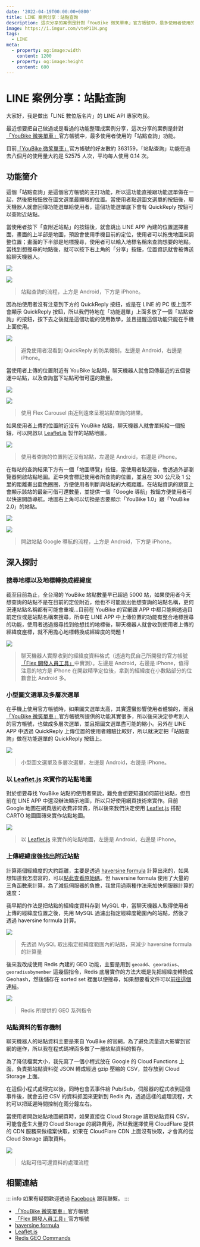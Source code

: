 ```yaml
---
date: '2022-04-19T00:00:00+0800'
title: LINE 案例分享：站點查詢
description: 這次分享的案例是針對「YouBike 微笑單車」官方帳號中，最多使用者使用的「站點查詢」功能。
image: https://i.imgur.com/vteP11N.png
tags:
  - LINE
meta:
  - property: og:image:width
    content: 1200
  - property: og:image:height
    content: 600
---
```


# LINE 案例分享：站點查詢

大家好，我是做出「LINE 數位版名片」的 LINE API 專家均民。

最近想要把自己做過或是看過的功能整理成案例分享，這次分享的案例是針對[「YouBike 微笑單車」](https://liff.line.me/1645278921-kWRPP32q/?accountId=youbike)官方帳號中，最多使用者使用的「站點查詢」功能。

目前[「YouBike 微笑單車」](https://liff.line.me/1645278921-kWRPP32q/?accountId=youbike)官方帳號的好友數約 363159，「站點查詢」功能在過去八個月的使用量大約是 52575 人次，平均每人使用 0.14 次。

## 功能簡介

這個「站點查詢」是這個官方帳號的主打功能，所以這功能直接跟功能選單做在一起，然後把按鈕放在圖文選單最顯眼的位置。當使用者點選圖文選單的按鈕後，聊天機器人就會回傳功能選單給使用者，這個功能選單底下會有 QuickReply 按鈕可以查附近站點。

當使用者按下「查附近站點」的按鈕後，就會跳出 LINE APP 內建的位置選擇畫面，畫面的上半部是地圖，預設會使用手機目前的定位，使用者可以拖曳地圖來調整位置；畫面的下半部是地標搜尋，使用者可以輸入地標名稱來查詢想要的地點。當找到想搜尋的地點後，就可以按下右上角的「分享」按鈕，位置資訊就會被傳送給聊天機器人。

![](https://i.imgur.com/a4XaNBq.png)

![](https://i.imgur.com/pR53Zva.png)

> 站點查詢的流程，上方是 Android，下方是 iPhone。

因為怕使用者沒有注意到下方的 QuickReply 按鈕，或是在 LINE 的 PC 版上面不會顯示 QuickReply 按鈕，所以我們特地在「功能選單」上面多放了一個「站點查詢」的按鈕，按下去之後就是這個功能的使用教學，並且提醒這個功能只能在手機上面使用。

![](https://i.imgur.com/LD2FdDA.png)

> 避免使用者沒看到 QuickReply 的防呆機制，左邊是 Android，右邊是 iPhone。

當使用者上傳的位置附近有 YouBike 站點時，聊天機器人就會回傳最近的五個營運中站點，以及查詢當下站點可借可還的數量。

![](https://i.imgur.com/1bKxSuU.png)

![](https://i.imgur.com/cMbOYnz.png)

> 使用 Flex Carousel 由近到遠來呈現站點查詢的結果。

如果使用者上傳的位置附近沒有 YouBike 站點，聊天機器人就會單純給一個按鈕，可以開啟以 [Leaflet.js](https://leafletjs.com/) 製作的站點地圖。

![](https://i.imgur.com/nIsIXth.png)

> 使用者查詢的位置附近沒有站點，左邊是 Android，右邊是 iPhone。

在每站的查詢結果下方有一個「地圖導覽」按鈕，當使用者點選後，會透過外部瀏覽器開啟站點地圖。正中央會標記使用者所查詢的位置，並且在 300 公尺及 1 公里的距離畫出藍色圈圈，方便使用者判斷與站點的大概距離。在站點資訊的跳窗上會顯示該站的最新可借可還數量，並提供一個「Google 導航」按鈕方便使用者可以快速開啟導航。地圖右上角可以切換是否要顯示「YouBike 1.0」跟「YouBike 2.0」的站點。

![](https://i.imgur.com/o4ixQbo.png)

![](https://i.imgur.com/dLbFF2n.png)

> 開啟站點 Google 導航的流程，上方是 Android，下方是 iPhone。

## 深入探討

### 搜尋地標以及地標轉換成經緯度

截至目前為止，全台灣的 YouBike 站點數量早已超過 5000 站，如果使用者今天想查詢的站點不是在目前的定位附近，他也不可能說出他想查詢的站點名稱，更何況連站點名稱都有可能會重複…目前在 YouBike 的官網跟 APP 中都只能夠透過目前定位或是站點名稱來搜尋，所幸在 LINE APP 中上傳位置的功能有整合地標搜尋的功能，使用者透過搜尋找到他想找的地標後，聊天機器人就會收到使用者上傳的經緯度座標，就不用擔心地標轉換成經緯度的問題！

![](https://i.imgur.com/guuJezb.png)

> 聊天機器人實際收到的經緯度資料格式（透過均民自己所開發的官方帳號[「Flex 開發人員工具」](https://liff.line.me/1645278921-kWRPP32q/?accountId=736cebrk)中實測）。左邊是 Android，右邊是 iPhone，值得注意的地方是 iPhone 在開啟精準定位後，拿到的經緯度在小數點部分的位數會比 Android 多。

### 小型圖文選單及多層次選單

在手機上使用官方帳號時，如果圖文選單太高，其實還蠻影響使用者體驗的，而且[「YouBike 微笑單車」](https://liff.line.me/1645278921-kWRPP32q/?accountId=youbike)官方帳號所提供的功能其實很多，所以後來決定參考別人的官方帳號，也做成多層次選單，並且把圖文選單盡可能的縮小。另外在 LINE APP 中透過 QuickReply 上傳位置的使用者體驗比較好，所以就決定把「站點查詢」做在功能選單的 QuickReply 按鈕上。

![](https://i.imgur.com/DQa1OOs.png)

> 小型圖文選單及多層次選單，左邊是 Android，右邊是 iPhone。

### 以 [Leaflet.js](https://leafletjs.com/) 來實作的站點地圖

對於想要尋找 YouBike 站點的使用者來說，難免會想要知道如何前往站點，但目前在 LINE APP 中還沒辦法顯示地圖，所以只好使用網頁技術來實作。目前 Google 地圖在網頁版的收費非常貴，所以後來我們決定使用 [Leaflet.js](https://leafletjs.com/) 搭配 CARTO 地圖圖磚來實作站點地圖。

![](https://i.imgur.com/vt4IKw3.png)

> 以 [Leaflet.js](https://leafletjs.com/) 來實作的站點地圖，左邊是 Android，右邊是 iPhone。

### 上傳經緯度後找出附近站點

計算兩個經緯度的大約距離，主要是透過 [haversine formula](https://en.wikipedia.org/wiki/Haversine_formula) 計算出來的，如果想知道我怎麼寫的，可以[點此查看原始碼](https://github.com/taichunmin/gactions-gogoro-battery/blob/master/index.js#L43)。但 haversine formula 使用了大量的三角函數來計算，為了減低伺服器的負擔，我曾用過兩種作法來加快伺服器計算的速度：

我早期的作法是把站點的經緯度資料存到 MySQL 中，當聊天機器人取得使用者上傳的經緯度位置之後，先用 MySQL 過濾出指定經緯度範圍內的站點，然後才透過 haversine formula 計算。

![](https://i.imgur.com/rgoXnDT.png)

> 先透過 MySQL 取出指定經緯度範圍內的站點，來減少 haversine formula 的計算量

後來我改成使用 Redis 內建的 GEO 功能，主要是用到 `geoadd`、`georadius`、`georadiusbymember` 這幾個指令，Redis 底層實作的方法大概是先把經緯度轉換成 Geohash，然後儲存在 sorted set 裡面以便搜尋，如果想要看文件可以[前往這個連結](https://redis.io/commands/?group=geo)。

![](https://i.imgur.com/BLyxIWD.png)

> Redis 所提供的 GEO 系列指令

### 站點資料的暫存機制

聊天機器人的站點資料主要是來自 YouBike 的官網，為了避免流量過大影響到官網的運作，所以我在程式碼裡面多做了一層站點資料的暫存。

為了降低檔案大小，我先寫了一個小程式放在 Google 的 Cloud Functions 上面，負責把站點資料從 JSON 轉成經過 gzip 壓縮的 CSV，並存放到 Cloud Storage 上面。

在這個小程式處理完以後，同時也會丟事件給 Pub/Sub，伺服器的程式收到這個事件後，就會去把 CSV 的資料抓回來更新到 Redis 內，透過這樣的處理流程，大約可以把延遲時間控制在兩分鐘左右。

當使用者開啟站點地圖網頁時，如果直接從 Cloud Storage 讀取站點資料 CSV，可能會產生大量的 Cloud Storage 的網路費用，所以我選擇使用 CloudFlare 提供的 CDN 服務來做檔案快取，如果在 CloudFlare CDN 上面沒有快取，才會真的從 Cloud Storage 讀取資料。

![](https://i.imgur.com/E73oqaA.png)

> 站點可借可還資料的處理流程

## 相關連結

::: info
如果有疑問歡迎透過 [Facebook](https://www.facebook.com/taichunmin) 跟我聯繫。
:::

* [「YouBike 微笑單車」](https://liff.line.me/1645278921-kWRPP32q/?accountId=youbike)官方帳號
* [「Flex 開發人員工具」](https://liff.line.me/1645278921-kWRPP32q/?accountId=736cebrk)官方帳號
* [haversine formula](https://en.wikipedia.org/wiki/Haversine_formula)
* [Leaflet.js](https://leafletjs.com/)
* [Redis GEO Commands](https://redis.io/commands/?group=geo)
